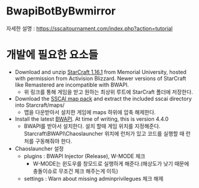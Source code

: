 # BwapiBotByBwmirror

자세한 설명 : https://sscaitournament.com/index.php?action=tutorial

# 개발에 필요한 요소들

- Download and unzip [StarCraft 1.16.1](http://www.cs.mun.ca/~dchurchill/starcraftaicomp/files/Starcraft_1161.zip) from Memorial University, hosted with permission from Activision Blizzard. Newer versions of StarCraft like Remastered are incompatible with BWAPI.
  - 위 링크를 통해 게임을 받고 원하는 최상위 루트에 StarCraft 폴더에 저장한다.
- Download the [SSCAI map pack](https://sscaitournament.com/files/sscai_map_pack.zip) and extract the included sscai directory into Starcraft/maps/
  - 맵을 다운받아서 설치한 게임에 maps 하위에 압축 해제한다.
- Install the latest [BWAPI](https://github.com/bwapi/bwapi/releases). At time of writing, this is version 4.4.0
  - BWAPI를 받아서 설치한다. 설치 할때 게임 위치를 지정해준다. Starcraft\BWAPI\Chaoslauncher 위치에 런처가 있고 코드를 실행할 때 런처를 구동해줘야 한다.
- Chaoslauncher 설정
  - plugins : BWAPI Injector (Release), W-MODE 체크
    - W-MODE는 윈도우를 창모드로 실행하게 해준다.(해상도가 낮기 때문에 충돌이슈로 무조건 체크 해주는게 이득)
  - settings : Warn about missing adminprivilegues 체크 해제

